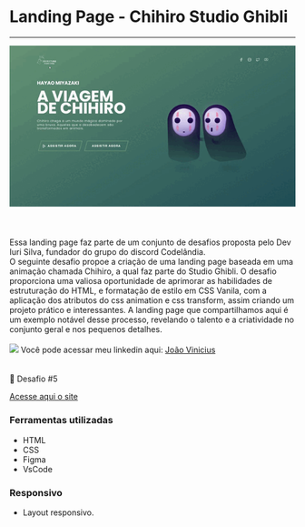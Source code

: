 # Landing Page - Chihiro Studio Ghibli

<hr>

<div>
<img src="https://github.com/JoaoVinii1/Landing-Page-Chihiro/blob/main/Assets/Imagens/Studio%20Ghibli%20-%20.gif" width="700px" />
</div>

<br>
<br>
<br>
Essa landing page faz parte de um conjunto de desafios proposta pelo Dev Iuri Silva, fundador do grupo do discord Codelândia.<br>
O seguinte desafio propoe a criação de uma landing page baseada em uma animação chamada Chihiro, a qual faz parte do Studio Ghibli. O desafio proporciona uma valiosa oportunidade de aprimorar as habilidades de estruturação do HTML, e formatação de estilo em CSS Vanila, com a aplicação dos atributos do css animation e css transform, assim criando um projeto prático e interessantes. A landing page que compartilhamos aqui é um exemplo notável desse processo, revelando o talento e a criatividade no conjunto geral e nos pequenos detalhes. 


<br>
<br>
<a href="https://www.linkedin.com/in/joaovinii/"> <img src="https://icones.pro/wp-content/uploads/2021/03/icone-linkedin-ronde-originale.png" width="22px"></a> Você pode acessar meu linkedin aqui: <a href="https://www.linkedin.com/in/joaovinii/">João Vinicius</a>

<br>
<br>
<br>
🎯 Desafio #5

<br>

[Acesse aqui o site]()

### Ferramentas utilizadas

- HTML
- CSS
- Figma
- VsCode

### Responsivo 

- Layout responsivo.
